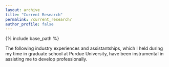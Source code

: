 ```yaml
---
layout: archive
title: "Current Research"
permalink: /current_research/
author_profile: false
---
```


{% include base_path %}

The following industry experiences and assistantships, which I held during my time in graduate school at Purdue University, have been instrumental in assisting me to develop professionally.
<br>
<br>



<!-- 
{% for post in site.portfolio %}
  {% include archive-single.html %}
{% endfor %} 
-->

